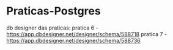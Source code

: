 # Praticas-Postgres
db designer das praticas:
pratica 6 - https://app.dbdesigner.net/designer/schema/588718
pratica 7 - https://app.dbdesigner.net/designer/schema/588736
